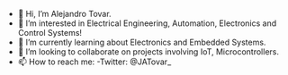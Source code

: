 - 👋 Hi, I’m Alejandro Tovar.
- 👀 I’m interested in Electrical Engineering, Automation, Electronics and Control Systems!
- 🌱 I’m currently learning about Electronics and Embedded Systems.
- 💞️ I’m looking to collaborate on projects involving IoT, Microcontrollers.
- 📫 How to reach me: 
      -Twitter: @JATovar_

<!---
alejandrotovar9/alejandrotovar9 is a ✨ special ✨ repository because its `README.md` (this file) appears on your GitHub profile.
You can click the Preview link to take a look at your changes.
--->
